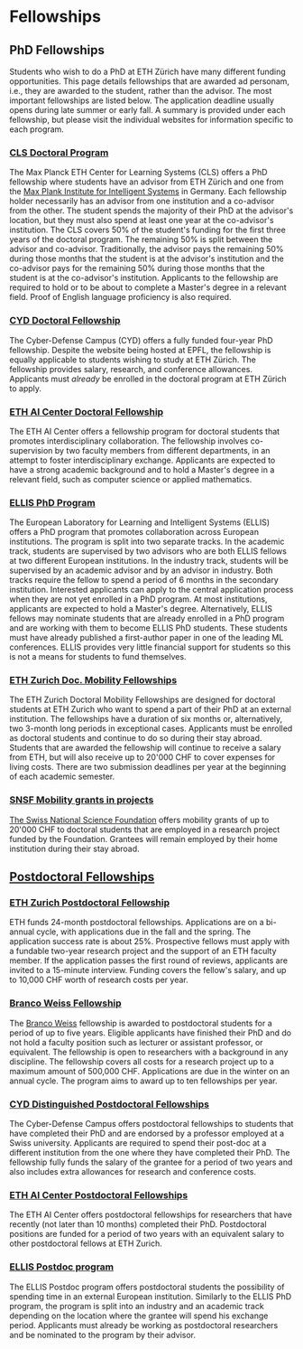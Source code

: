 # Fellowships 

## PhD Fellowships

Students who wish to do a PhD at ETH Zürich have many different funding opportunities. This page details fellowships that are awarded ad personam, i.e., they are awarded to the student, rather than the advisor. The most important fellowships are listed below. The application deadline usually opens during late summer or early fall. A summary is provided under each fellowship, but please visit the individual websites for information specific to each program.

### [CLS Doctoral Program](https://learning-systems.org/basics)

The Max Planck ETH Center for Learning Systems (CLS) offers a PhD fellowship where students have an advisor from ETH Zürich and one from the [Max Plank Institute for Intelligent Systems](https://is.mpg.de) in Germany. Each fellowship holder necessarily has an advisor from one institution and a co-advisor from the other. The student spends the majority of their PhD at the advisor's location, but they must also spend at least one year at the co-advisor's institution.
The CLS covers 50% of the student's funding for the first three years of the doctoral program. The remaining 50% is split between the advisor and co-advisor. Traditionally, the advisor pays the remaining 50% during those months that the student is at the advisor's institution and the co-advisor pays for the remaining 50% during those months that the student is at the co-advisor's institution.
Applicants to the fellowship are required to hold or to be about to complete a Master's degree in a relevant field. Proof of English language proficiency is also required.


### [CYD Doctoral Fellowship](https://www.epfl.ch/research/funding/epfl-programmes/cyd/cyd-phd/)

The Cyber-Defense Campus (CYD) offers a fully funded four-year PhD fellowship. Despite the website being hosted at EPFL, the fellowship is equally applicable to students wishing to study at ETH Zürich. The fellowship provides salary, research, and conference allowances. 
Applicants must *already* be enrolled in the doctoral program at ETH Zürich to apply.

### [ETH AI Center Doctoral Fellowship](https://ai.ethz.ch/education/phd-and-postdoc-programs/phd-fellowships.html)

The ETH AI Center offers a fellowship program for doctoral students that promotes interdisciplinary collaboration. The fellowship involves co-supervision by two faculty members from different departments, in an attempt to foster interdisciplinary exchange. 
Applicants are expected to have a strong academic background and to hold a Master's degree in a relevant field, such as computer science or applied mathematics.

### [ELLIS PhD Program](https://ellis.eu/phd-postdoc)

The European Laboratory for Learning and Intelligent Systems (ELLIS) offers a PhD program that promotes collaboration across European institutions. 
The program is split into two separate tracks. In the academic track, students are supervised by two advisors who are both ELLIS fellows at two different European institutions. In the industry track, students will be supervised by an academic advisor and by an advisor in industry. Both tracks require the fellow to spend a period of 6 months in the secondary institution. 
Interested applicants can apply to the central application process when they are not yet enrolled in a PhD program. At most institutions, applicants are expected to hold a Master's degree.
Alternatively, ELLIS fellows may nominate students that are already enrolled in a PhD program and are working with them to become ELLIS PhD students. These students must have already published a first-author paper in one of the leading ML conferences.
ELLIS provides very little financial support for students so this is not a means for students to fund themselves.

### [ETH Zurich Doc. Mobility Fellowships](https://ethz.ch/en/research/research-promotion/eth-doc-mobility.html)

The ETH Zurich Doctoral Mobility Fellowships are designed for doctoral students at ETH Zurich who want to spend a part of their PhD at an external institution. The fellowships have a duration of six months or, alternatively, two 3-month long periods in exceptional cases. Applicants must be enrolled as doctoral students and continue to do so during their stay abroad. Students that are awarded the fellowship will continue to receive a salary from ETH, but will also receive up to 20'000 CHF to cover expenses for living costs. There are two submission deadlines per year at the beginning of each academic semester.

### [SNSF Mobility grants in projects](https://www.snf.ch/en/mKVdFSoD7dwtinOR/funding/supplementary-measures/mobility-grants-in-projects)

[The Swiss National Science Foundation](https://www.snf.ch/en/GrjwOKMdGiigVhgY/page/theSNSF/profile) offers mobility grants of up to 20'000 CHF to doctoral students that are employed in a research project funded by the Foundation. Grantees will remain employed by their home institution during their stay abroad.


## [Postdoctoral Fellowships](https://ethz.ch/en/research/research-promotion/eth-fellowships.html)

### [ETH Zurich Postdoctoral Fellowship](https://ethz.ch/en/research/research-promotion/eth-fellowships.html)
ETH funds 24-month postdoctoral fellowships. Applications are on a bi-annual cycle, with applications due in the fall and the spring. The application success rate is about 25%. Prospective fellows must apply with a fundable two-year research project and the support of an ETH faculty member. If the application passes the first round of reviews, applicants are invited to a 15-minute interview. Funding covers the fellow's salary, and up to 10,000 CHF worth of research costs per year.

### [Branco Weiss Fellowship](https://ethz.ch/en/research/research-promotion/branco-weiss-fellowships.html)

The [Branco Weiss](https://ethz.ch/en/research/research-promotion/branco-weiss-fellowships.html) fellowship is awarded to postdoctoral students for a period of up to five years. Eligible applicants have finished their PhD and do not hold a faculty position such as lecturer or assistant professor, or equivalent. The fellowship is open to researchers with a background in any discipline. The fellowship covers all costs for a research project up to a maximum amount of 500,000 CHF. Applications are due in the winter on an annual cycle. The program aims to award up to ten fellowships per year.

### [CYD Distinguished Postdoctoral Fellowships](https://www.epfl.ch/research/funding/epfl-programmes/cyd/cyd-postdoc/)

The Cyber-Defense Campus offers postdoctoral fellowships to students that have completed their PhD and are endorsed by a professor employed at a Swiss university. Applicants are required to spend their post-doc at a different institution from the one where they have completed their PhD. The fellowship fully funds the salary of the grantee for a period of two years and also includes extra allowances for research and conference costs.

### [ETH AI Center Postdoctoral Fellowships](https://ai.ethz.ch/education/phd-and-postdoc-programs/postdoc-fellowships.html)

The ETH AI Center offers postdoctoral fellowships for researchers that have recently (not later than 10 months) completed their PhD. Postdoctoral positions are funded for a period of two years with an equivalent salary to other postdoctoral fellows at ETH Zurich.

### [ELLIS Postdoc program](https://ellis.eu/phd-postdoc)

The ELLIS Postdoc program offers postdoctoral students the possibility of spending time in an external European institution. Similarly to the ELLIS PhD program, the program is split into an industry and an academic track depending on the location where the grantee will spend his exchange period. Applicants must already be working as postdoctoral researchers and be nominated to the program by their advisor.
